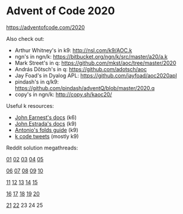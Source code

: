 # Advent of Code 2020

https://adventofcode.com/2020

Also check out:

- Arthur Whitney's in k9: http://nsl.com/k9/AOC.k
- ngn's in ngn/k: https://bitbucket.org/ngn/k/src/master/a20/a.k
- Mark Street's in q: https://github.com/mkst/aoc/tree/master/2020
- András Dőtsch's in q: https://github.com/adotsch/aoc
- Jay Foad's in Dyalog APL: https://github.com/jayfoad/aoc2020apl
- pindash's in q/k9: https://github.com/pindash/adventQ/blob/master/2020.q
- copy's in ngn/k: http://copy.sh/kaoc20/

Useful k resources:

- [John Earnest's docs](https://github.com/JohnEarnest/ok/tree/gh-pages/docs) (k6)
- [John Estrada's docs](https://estradajke.github.io/k9-simples/k9/index.html) (k9)
- [Antonio's folds guide](https://gist.github.com/llelf/fe5363941898c302a6967bd6028c6f10) (k9)
- [k code tweets](https://gist.github.com/llelf/fe5363941898c302a6967bd6028c6f10) (mostly k9)

Reddit solution megathreads:

[01](https://www.reddit.com/r/adventofcode/comments/k4e4lm/2020_day_1_solutions/) [02](https://www.reddit.com/r/adventofcode/comments/k52psu/2020_day_02_solutions/) [03](https://www.reddit.com/r/adventofcode/comments/k5qsrk/2020_day_03_solutions/) [04](https://www.reddit.com/r/adventofcode/comments/k6e8sw/2020_day_04_solutions/) [05](https://www.reddit.com/r/adventofcode/comments/k71h6r/2020_day_05_solutions/)

[06](https://www.reddit.com/r/adventofcode/comments/k7ndux/2020_day_06_solutions/) [07](https://www.reddit.com/r/adventofcode/comments/k8a31f/2020_day_07_solutions/) [08](https://www.reddit.com/r/adventofcode/comments/k8xw8h/2020_day_08_solutions/) [09](https://www.reddit.com/r/adventofcode/comments/k9lfwj/2020_day_09_solutions/) [10](https://www.reddit.com/r/adventofcode/comments/ka8z8x/2020_day_10_solutions/)

[11](https://www.reddit.com/r/adventofcode/comments/kaw6oz/2020_day_11_solutions/) [12](https://www.reddit.com/r/adventofcode/comments/kbj5me/2020_day_12_solutions/) [13](https://www.reddit.com/r/adventofcode/comments/kc4njx/2020_day_13_solutions/) [14](https://www.reddit.com/r/adventofcode/comments/kcr1ct/2020_day_14_solutions/) [15](https://www.reddit.com/r/adventofcode/comments/kdf85p/2020_day_15_solutions/)

[16](https://www.reddit.com/r/adventofcode/comments/ke2qp6/2020_day_16_solutions/) [17](https://www.reddit.com/r/adventofcode/comments/keqsfa/2020_day_17_solutions/) [18](https://www.reddit.com/r/adventofcode/comments/kfeldk/2020_day_18_solutions/) [19](https://www.reddit.com/r/adventofcode/comments/kg1mro/2020_day_19_solutions/) [20](https://www.reddit.com/r/adventofcode/comments/kgo01p/2020_day_20_solutions/)

[21](https://www.reddit.com/r/adventofcode/comments/khaiyk/2020_day_21_solutions/) [22](https://www.reddit.com/r/adventofcode/comments/khyjgv/2020_day_22_solutions/) 23 24 25
